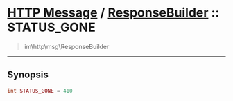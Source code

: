 # [HTTP Message](http.md) / [ResponseBuilder](http-ResponseBuilder.md) :: STATUS_GONE
 > im\http\msg\ResponseBuilder
____

## Synopsis
```php
int STATUS_GONE = 410
```
